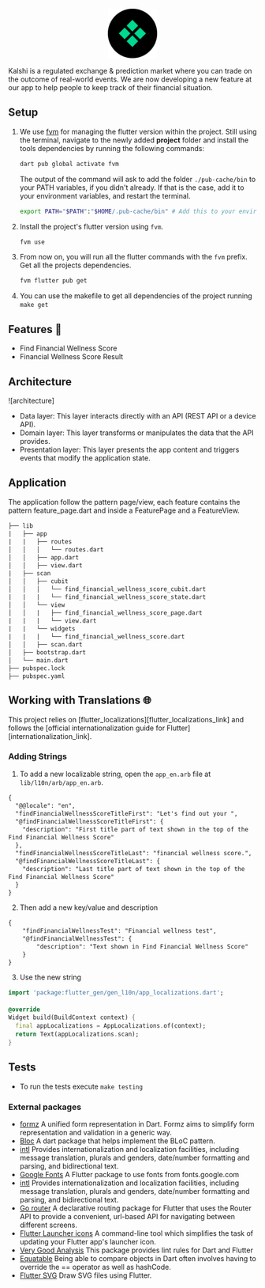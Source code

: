 <p align="center">
<img src="/assets/kalshi_logo_round.svg" height="100" alt="Kalshi" />
</p>

Kalshi is a regulated exchange & prediction market where you can trade on the outcome of real-world events. We are now developing a new feature at our app to help people to keep track of their financial situation.

## Setup
1. We use [fvm](https://fvm.app/) for managing the flutter version within the project. Still using the terminal, navigate to the newly added **project** folder and install the tools dependencies by
   running the following commands:

    ```sh
    dart pub global activate fvm
    ```

    The output of the command will ask to add the folder `./pub-cache/bin` to your PATH variables, if you didn't already. If that is the case, add it to your environment variables, and restart the terminal.

    ```sh
    export PATH="$PATH":"$HOME/.pub-cache/bin" # Add this to your environment variables
    ```
    
2. Install the project's flutter version using `fvm`.

    ```sh
    fvm use
    ```

3. From now on, you will run all the flutter commands with the `fvm` prefix. Get all the projects dependencies.

    ```sh
    fvm flutter pub get
    ```

4. You can use the makefile to get all dependencies of the project running `make get`


## Features 🎯
- Find Financial Wellness Score
- Financial Wellness Score Result

## Architecture

![architecture]

- Data layer: This layer interacts directly with an API (REST API or a device API).
- Domain layer: This layer transforms or manipulates the data that the API provides.
- Presentation layer: This layer presents the app content and triggers events that modify the application state.

## Application
The application follow the pattern page/view, each feature contains the pattern feature_page.dart and inside a FeaturePage and a FeatureView.

```
├── lib
|   ├── app
|   |   ├── routes
│   │   │   └── routes.dart
│   │   ├── app.dart
│   │   ├── view.dart
|   ├── scan
│   │   ├── cubit
│   │   │   └── find_financial_wellness_score_cubit.dart
|   |   |   └── find_financial_wellness_score_state.dart
│   │   └── view
│   │   |   ├── find_financial_wellness_score_page.dart
|   |   |   └── view.dart
|   |   └── widgets
|   |   |   └── find_financial_wellness_score.dart
│   │   ├── scan.dart
│   ├── bootstrap.dart
│   └── main.dart
├── pubspec.lock
├── pubspec.yaml
```


## Working with Translations 🌐

This project relies on [flutter_localizations][flutter_localizations_link] and follows the [official internationalization guide for Flutter][internationalization_link].

### Adding Strings

1. To add a new localizable string, open the `app_en.arb` file at `lib/l10n/arb/app_en.arb`.

```arb
{
  "@@locale": "en",
  "findFinancialWellnessScoreTitleFirst": "Let's find out your ",
  "@findFinancialWellnessScoreTitleFirst": {
    "description": "First title part of text shown in the top of the Find Financial Wellness Score"
  },
  "findFinancialWellnessScoreTitleLast": "financial wellness score.",
  "@findFinancialWellnessScoreTitleLast": {
    "description": "Last title part of text shown in the top of the Find Financial Wellness Score"
  }
}
```

2. Then add a new key/value and description

```arb
{
    "findFinancialWellnessTest": "Financial wellness test",
    "@findFinancialWellnessTest": {
        "description": "Text shown in Find Financial Wellness Score"
    }
}
```

3. Use the new string

```dart
import 'package:flutter_gen/gen_l10n/app_localizations.dart';

@override
Widget build(BuildContext context) {
  final appLocalizations = AppLocalizations.of(context);
  return Text(appLocalizations.scan);
}
```

## Tests
- To run the tests execute `make testing`

### External packages
* [formz](https://pub.dev/packages/formz) A unified form representation in Dart. Formz aims to simplify form representation and validation in a generic way.
* [Bloc](https://pub.dev/packages/flutter_bloc) A dart package that helps implement the BLoC pattern.
* [intl](https://pub.dev/packages/intl) Provides internationalization and localization facilities, including message translation, plurals and genders, date/number formatting and parsing, and bidirectional text.
* [Google Fonts](https://pub.dev/packages/google_fonts) A Flutter package to use fonts from fonts.google.com
* [intl](https://github.com/ReactiveX/RxAndroid) Provides internationalization and localization facilities, including message translation, plurals and genders, date/number formatting and parsing, and bidirectional text.
* [Go router](https://pub.dev/packages/go_router) A declarative routing package for Flutter that uses the Router API to provide a convenient, url-based API for navigating between different screens.
* [Flutter Launcher icons](https://pub.dev/packages/flutter_launcher_icons) A command-line tool which simplifies the task of updating your Flutter app's launcher icon.
* [Very Good Analysis](https://pub.dev/packages/very_good_analysis) This package provides lint rules for Dart and Flutter
* [Equatable](https://pub.dev/packages/equatable) Being able to compare objects in Dart often involves having to override the == operator as well as hashCode.
* [Flutter SVG](https://pub.dev/packages/flutter_svg) Draw SVG files using Flutter.